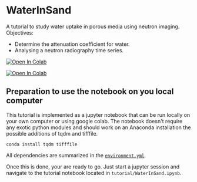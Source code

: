 # WaterInSand
A tutorial to study water uptake in porous media using neutron imaging.
Objectives:
- Determine the attenuation coefficient for water.
- Analysing a neutron radiography time series.

[![Open In Colab](https://colab.research.google.com/assets/colab-badge.svg)](https://colab.research.google.com/github/ImagingLectures/WaterInSand/blob/main/tutorial/WaterInSandTutorial.ipynb)

<a href="https://colab.research.google.com/github/ImagingLectures/WaterInSand/blob/main/tutorial/WaterInSandTutorial.ipynb" target="_blank">
  <img src="https://colab.research.google.com/assets/colab-badge.svg" alt="Open In Colab"/>
</a>

## Preparation to use the notebook on you local computer
This tutorial is implemented as a jupyter notebook that can be run locally on your own computer or using google colab. The notebook doesn't require any exotic python modules and should work on an Anaconda installation the possible additions of tqdm and tifffile.

```conda install tqdm tifffile```

All dependencies are summarized in the [```environment.yml```](https://github.com/ImagingLectures/WaterInSand/blob/main/environment.yml).

Once this is done, your are ready to go. Just start a jupyter session and navigate to the tutorial notebook located in ```tutorial/WaterInSand.ipynb```.
